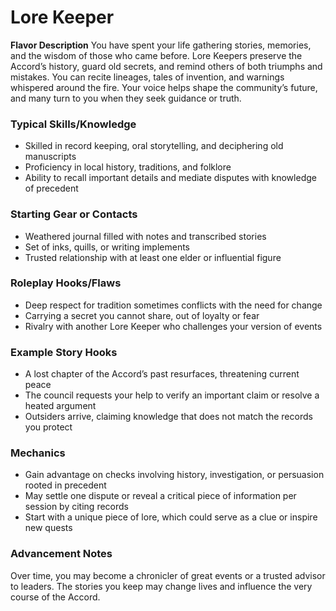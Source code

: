 # Lore Keeper

**Flavor Description**
You have spent your life gathering stories, memories, and the wisdom of those who came before. Lore Keepers preserve the Accord’s history, guard old secrets, and remind others of both triumphs and mistakes. You can recite lineages, tales of invention, and warnings whispered around the fire. Your voice helps shape the community’s future, and many turn to you when they seek guidance or truth.

### Typical Skills/Knowledge
- Skilled in record keeping, oral storytelling, and deciphering old manuscripts
- Proficiency in local history, traditions, and folklore
- Ability to recall important details and mediate disputes with knowledge of precedent

### Starting Gear or Contacts
- Weathered journal filled with notes and transcribed stories
- Set of inks, quills, or writing implements
- Trusted relationship with at least one elder or influential figure

### Roleplay Hooks/Flaws
- Deep respect for tradition sometimes conflicts with the need for change
- Carrying a secret you cannot share, out of loyalty or fear
- Rivalry with another Lore Keeper who challenges your version of events

### Example Story Hooks
- A lost chapter of the Accord’s past resurfaces, threatening current peace
- The council requests your help to verify an important claim or resolve a heated argument
- Outsiders arrive, claiming knowledge that does not match the records you protect

### Mechanics
- Gain advantage on checks involving history, investigation, or persuasion rooted in precedent
- May settle one dispute or reveal a critical piece of information per session by citing records
- Start with a unique piece of lore, which could serve as a clue or inspire new quests

### Advancement Notes
Over time, you may become a chronicler of great events or a trusted advisor to leaders. The stories you keep may change lives and influence the very course of the Accord.
